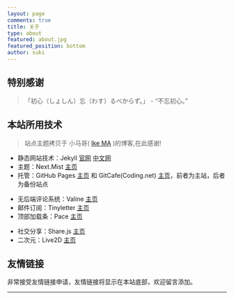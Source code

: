 ```yaml
---
layout: page
comments: true
title: 关于
type: about
featured: about.jpg
featured_position: bottom
author: suki
---
```


## 特别感谢

> 「初心（しょしん）忘（わす）るべからず。」 - “不忘初心。”

## 本站所用技术

> 站点主题拷贝于 小马哥( [Ike MA](https://done.moe/) )的博客,在此感谢!

- 静态网站技术：Jekyll [官网](https://jekyllrb.com/) [中文网](https://jekyllcn.com/)
- 主题：Next.Mist [主页](https://github.com/simpleyyt/jekyll-theme-next)
- 托管：GitHub Pages [主页](https://pages.github.com/) 和 GitCafe(Coding.net) [主页](https://coding.net)，前者为主站，后者为备份站点
<!-- - 智能DNS：腾讯云 [主页](https://cloud.tencent.com/)，由于GitHub Page屏蔽百度爬虫，因此使用智能DNS将百度爬虫引流到GitCafe站点 -->
- 无后端评论系统：Valine [主页](https://valine.js.org/)
- 邮件订阅：Tinyletter [主页](https://tinyletter.com)
- 顶部加载条：Pace [主页](https://github.hubspot.com/pace/docs/welcome/)
<!-- - Logo图标：RoundIcons Freebies [主页](https://www.flaticon.com/authors/roundicons-freebies) -->
- 社交分享：Share.js [主页](https://github.com/overtrue/share.js/)
- 二次元：Live2D [主页](https://github.com/EYHN/hexo-helper-live2d)

## 友情链接

非常接受友情链接申请，友情链接将显示在本站底部，欢迎留言添加。



<hr/>